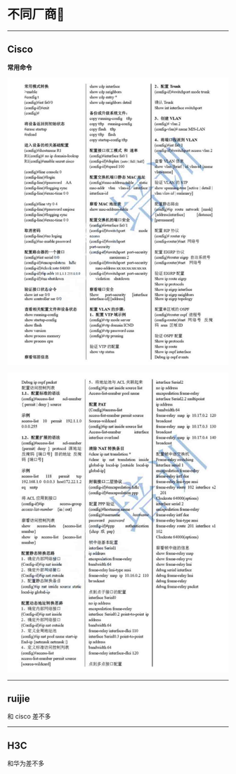# 不同厂商🎲

---

## Cisco

**常用命令**
<p align="center">
    <img src="../../../assets/img/Integrated/Network/不同厂商/1.jpg">
</p>

<p align="center">
    <img src="../../../assets/img/Integrated/Network/不同厂商/2.jpg">
</p>

---

## ruijie

和 cisco 差不多

---

## H3C

和华为差不多
